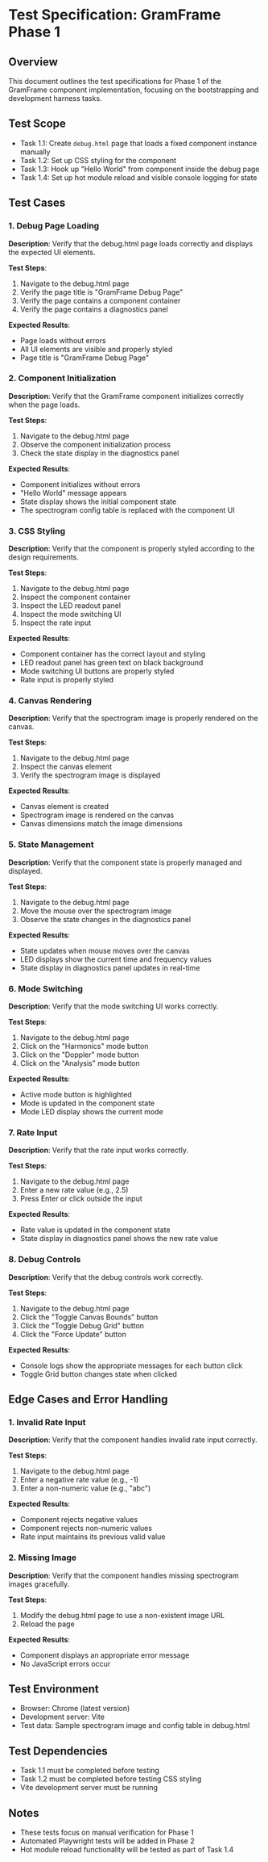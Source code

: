 # Test Specification: GramFrame Phase 1

## Overview

This document outlines the test specifications for Phase 1 of the GramFrame component implementation, focusing on the bootstrapping and development harness tasks.

## Test Scope

- Task 1.1: Create `debug.html` page that loads a fixed component instance manually
- Task 1.2: Set up CSS styling for the component
- Task 1.3: Hook up "Hello World" from component inside the debug page
- Task 1.4: Set up hot module reload and visible console logging for state

## Test Cases

### 1. Debug Page Loading

**Description**: Verify that the debug.html page loads correctly and displays the expected UI elements.

**Test Steps**:
1. Navigate to the debug.html page
2. Verify the page title is "GramFrame Debug Page"
3. Verify the page contains a component container
4. Verify the page contains a diagnostics panel

**Expected Results**:
- Page loads without errors
- All UI elements are visible and properly styled
- Page title is "GramFrame Debug Page"

### 2. Component Initialization

**Description**: Verify that the GramFrame component initializes correctly when the page loads.

**Test Steps**:
1. Navigate to the debug.html page
2. Observe the component initialization process
3. Check the state display in the diagnostics panel

**Expected Results**:
- Component initializes without errors
- "Hello World" message appears
- State display shows the initial component state
- The spectrogram config table is replaced with the component UI

### 3. CSS Styling

**Description**: Verify that the component is properly styled according to the design requirements.

**Test Steps**:
1. Navigate to the debug.html page
2. Inspect the component container
3. Inspect the LED readout panel
4. Inspect the mode switching UI
5. Inspect the rate input

**Expected Results**:
- Component container has the correct layout and styling
- LED readout panel has green text on black background
- Mode switching UI buttons are properly styled
- Rate input is properly styled

### 4. Canvas Rendering

**Description**: Verify that the spectrogram image is properly rendered on the canvas.

**Test Steps**:
1. Navigate to the debug.html page
2. Inspect the canvas element
3. Verify the spectrogram image is displayed

**Expected Results**:
- Canvas element is created
- Spectrogram image is rendered on the canvas
- Canvas dimensions match the image dimensions

### 5. State Management

**Description**: Verify that the component state is properly managed and displayed.

**Test Steps**:
1. Navigate to the debug.html page
2. Move the mouse over the spectrogram image
3. Observe the state changes in the diagnostics panel

**Expected Results**:
- State updates when mouse moves over the canvas
- LED displays show the current time and frequency values
- State display in diagnostics panel updates in real-time

### 6. Mode Switching

**Description**: Verify that the mode switching UI works correctly.

**Test Steps**:
1. Navigate to the debug.html page
2. Click on the "Harmonics" mode button
3. Click on the "Doppler" mode button
4. Click on the "Analysis" mode button

**Expected Results**:
- Active mode button is highlighted
- Mode is updated in the component state
- Mode LED display shows the current mode

### 7. Rate Input

**Description**: Verify that the rate input works correctly.

**Test Steps**:
1. Navigate to the debug.html page
2. Enter a new rate value (e.g., 2.5)
3. Press Enter or click outside the input

**Expected Results**:
- Rate value is updated in the component state
- State display in diagnostics panel shows the new rate value

### 8. Debug Controls

**Description**: Verify that the debug controls work correctly.

**Test Steps**:
1. Navigate to the debug.html page
2. Click the "Toggle Canvas Bounds" button
3. Click the "Toggle Debug Grid" button
4. Click the "Force Update" button

**Expected Results**:
- Console logs show the appropriate messages for each button click
- Toggle Grid button changes state when clicked

## Edge Cases and Error Handling

### 1. Invalid Rate Input

**Description**: Verify that the component handles invalid rate input correctly.

**Test Steps**:
1. Navigate to the debug.html page
2. Enter a negative rate value (e.g., -1)
3. Enter a non-numeric value (e.g., "abc")

**Expected Results**:
- Component rejects negative values
- Component rejects non-numeric values
- Rate input maintains its previous valid value

### 2. Missing Image

**Description**: Verify that the component handles missing spectrogram images gracefully.

**Test Steps**:
1. Modify the debug.html page to use a non-existent image URL
2. Reload the page

**Expected Results**:
- Component displays an appropriate error message
- No JavaScript errors occur

## Test Environment

- Browser: Chrome (latest version)
- Development server: Vite
- Test data: Sample spectrogram image and config table in debug.html

## Test Dependencies

- Task 1.1 must be completed before testing
- Task 1.2 must be completed before testing CSS styling
- Vite development server must be running

## Notes

- These tests focus on manual verification for Phase 1
- Automated Playwright tests will be added in Phase 2
- Hot module reload functionality will be tested as part of Task 1.4
